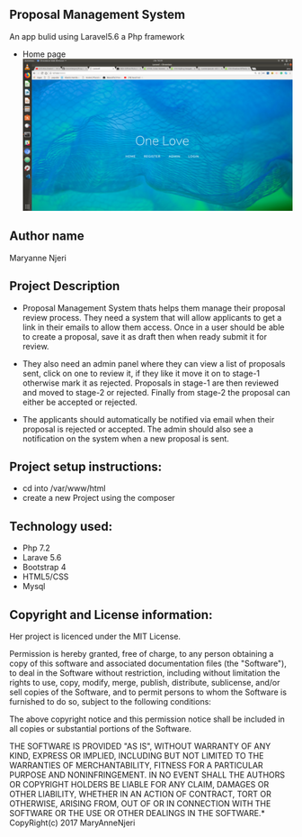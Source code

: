 ## Proposal Management System
An app bulid using Laravel5.6  a Php framework  

- Home page
![Screenshot](screen.png)



## Author name
Maryanne  Njeri

## Project Description

- Proposal Management System thats  helps them manage their proposal review process. They need a system that will allow applicants to get a link in their emails to allow them access. Once in a user should be able to create a proposal, save it as draft then when ready submit it for review.


- They also need an admin panel where they can view a list of proposals sent, click on one to review it, if they like it move it on to stage-1 otherwise mark it as rejected. Proposals in stage-1 are then reviewed and moved to stage-2 or rejected. Finally from stage-2 the proposal can either be accepted or rejected.

-  The applicants should automatically be notified via email when their proposal is rejected or accepted. The admin should also see a notification on the system when a new proposal is sent.




## Project setup instructions:
- cd into /var/www/html  
- create a new Project using the composer


## Technology used:
- Php 7.2
- Larave 5.6
- Bootstrap 4
- HTML5/CSS
- Mysql

## Copyright and License information:
Her  project is licenced under the MIT License.

Permission is hereby granted, free of charge, to any person obtaining a copy of this software and associated documentation files (the "Software"), to deal in the Software without restriction, including without limitation the rights to use, copy, modify, merge, publish, distribute, sublicense, and/or sell copies of the Software, and to permit persons to whom the Software is furnished to do so, subject to the following conditions:

The above copyright notice and this permission notice shall be included in all copies or substantial portions of the Software.

THE SOFTWARE IS PROVIDED "AS IS", WITHOUT WARRANTY OF ANY KIND, EXPRESS OR IMPLIED, INCLUDING BUT NOT LIMITED TO THE WARRANTIES OF MERCHANTABILITY, FITNESS FOR A PARTICULAR PURPOSE AND NONINFRINGEMENT. IN NO EVENT SHALL THE AUTHORS OR COPYRIGHT HOLDERS BE LIABLE FOR ANY CLAIM, DAMAGES OR OTHER LIABILITY, WHETHER IN AN ACTION OF CONTRACT, TORT OR OTHERWISE, ARISING FROM, OUT OF OR IN CONNECTION WITH THE SOFTWARE OR THE USE OR OTHER DEALINGS IN THE SOFTWARE.* CopyRight(c) 2017 MaryAnneNjeri
